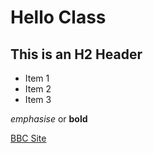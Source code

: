# Hello Class

## This is an H2 Header

- Item 1
- Item 2
- Item 3

_emphasise_ or **bold**

[BBC Site](www.bbc.co.uk)
